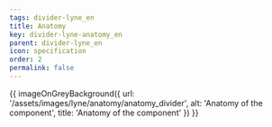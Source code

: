 ```yaml
---
tags: divider-lyne_en
title: Anatomy
key: divider-lyne-anatomy_en
parent: divider-lyne_en
icon: specification
order: 2
permalink: false
---
```


{{ imageOnGreyBackground({
  url: '/assets/images/lyne/anatomy/anatomy_divider',
  alt: 'Anatomy of the component',
  title: 'Anatomy of the component'
}) }}

